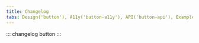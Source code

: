 ```yaml
---
title: Changelog
tabs: Design('button'), A11y('button-a11y'), API('button-api'), Example('button-code'), Changelog('button-changelog')
---
```


::: changelog button :::
